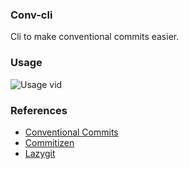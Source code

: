 ### Conv-cli

Cli to make conventional commits easier.

### Usage

![Usage vid](./preview.gif)

### References

- [Conventional Commits](https://www.conventionalcommits.org/en/v1.0.0/)
- [Commitizen](https://github.com/commitizen/cz-cli)
- [Lazygit](https://github.com/jesseduffield/lazygit)
